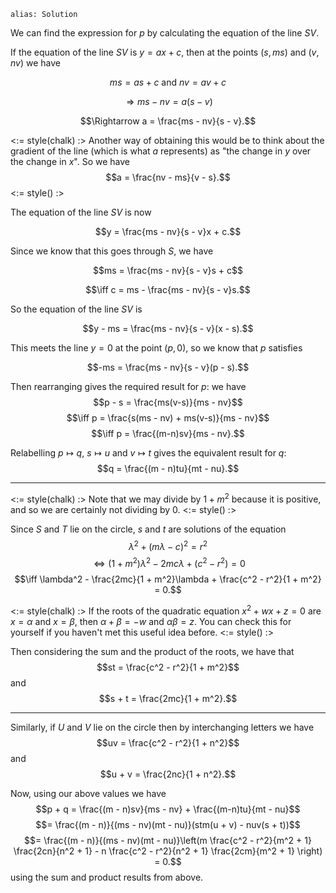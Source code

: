 ````
alias: Solution
````

We can find the expression for $p$ by calculating the equation of the line $SV$.

If the equation of the line $SV$ is $y = ax + c$, then at the points $(s,ms)$ and $(v,nv)$ we have

$$ms = as + c \mbox{ and } nv = av + c$$

$$\Rightarrow ms - nv = a(s - v)$$

$$\Rightarrow a = \frac{ms - nv}{s - v}.$$

<:= style(chalk) :>
Another way of obtaining this would be to think about the gradient of the line (which is what $a$ represents) as "the change in $y$ over the change in $x$".  So we have
$$a = \frac{nv - ms}{v - s}.$$
<:= style() :>

The equation of the line $SV$ is now

$$y = \frac{ms - nv}{s - v}x + c.$$

Since we know that this goes through $S$, we have

$$ms = \frac{ms - nv}{s - v}s + c$$

$$\iff c = ms - \frac{ms - nv}{s - v}s.$$

So the equation of the line $SV$ is

$$y - ms = \frac{ms - nv}{s - v}(x - s).$$

This meets the line $y = 0$ at the point $(p,0)$, so we know that $p$ satisfies

$$-ms = \frac{ms - nv}{s - v}(p - s).$$

Then rearranging gives the required result for $p$: we have
$$p - s = \frac{ms(v-s)}{ms - nv}$$
$$\iff p = \frac{s(ms - nv) + ms(v-s)}{ms - nv}$$
$$\iff p = \frac{(m-n)sv}{ms - nv}.$$


Relabelling $p \mapsto q$, $s \mapsto u$ and $v \mapsto t$ gives the equivalent result for $q$:
$$q = \frac{(m - n)tu}{mt - nu}.$$

* * *

<:= style(chalk) :>
Note that we may divide by $1 + m^2$ because it is positive, and so we are certainly not dividing by $0$.
<:= style() :>

Since $S$ and $T$ lie on the circle, $s$ and $t$ are solutions of the equation
$$\lambda^2 + (m\lambda - c)^2 = r^2$$
$$\iff (1 + m^2)\lambda^2 - 2mc\lambda + (c^2 - r^2) = 0$$
$$\iff \lambda^2 - \frac{2mc}{1 + m^2}\lambda + \frac{c^2 - r^2}{1 + m^2} = 0.$$

<:= style(chalk) :>
If the roots of the quadratic equation $x^2 + wx + z = 0$ are $x = \alpha$ and $x = \beta$, then $\alpha + \beta = -w$ and $\alpha \beta = z$.  You can check this for yourself if you haven't met this useful idea before.
<:= style() :>

Then considering the sum and the product of the roots, we have that
$$st = \frac{c^2 - r^2}{1 + m^2}$$
and
$$s + t = \frac{2mc}{1 + m^2}.$$

* * *

Similarly, if $U$ and $V$ lie on the circle then by interchanging letters we have 
$$uv = \frac{c^2 - r^2}{1 + n^2}$$
and
$$u + v = \frac{2nc}{1 + n^2}.$$

Now, using our above values we have
$$p + q = \frac{(m - n)sv}{ms - nv} + \frac{(m-n)tu}{mt - nu}$$
$$= \frac{(m - n)}{(ms - nv)(mt - nu)}(stm(u + v) - nuv(s + t))$$
$$= \frac{(m - n)}{(ms - nv)(mt - nu)}\left(m \frac{c^2 - r^2}{m^2 + 1} \frac{2cn}{n^2 + 1} - n \frac{c^2 - r^2}{n^2 + 1} \frac{2cm}{m^2 + 1} \right) = 0.$$
using the sum and product results from above.
